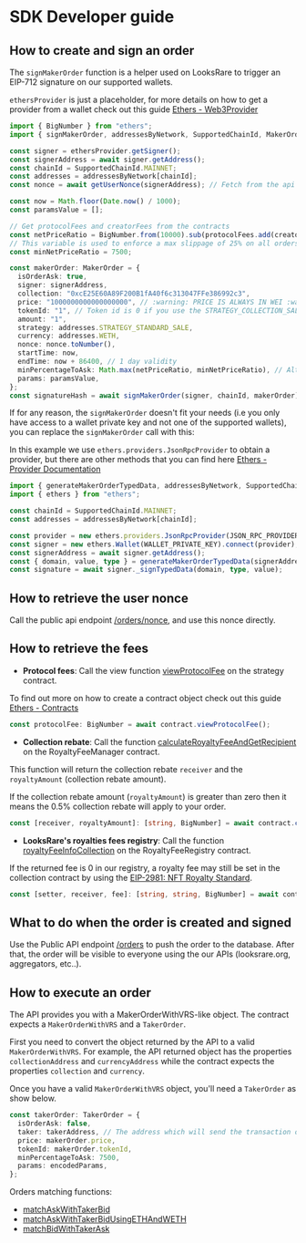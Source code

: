 # SDK Developer guide

## How to create and sign an order

The `signMakerOrder` function is a helper used on LooksRare to trigger an EIP-712 signature on our supported wallets.

`ethersProvider` is just a placeholder, for more details on how to get a provider from a wallet check out this guide [Ethers - Web3Provider](https://docs.ethers.io/v5/getting-started/#getting-started--connecting)

```ts
import { BigNumber } from "ethers";
import { signMakerOrder, addressesByNetwork, SupportedChainId, MakerOrder } from "@looksrare/sdk";

const signer = ethersProvider.getSigner();
const signerAddress = await signer.getAddress();
const chainId = SupportedChainId.MAINNET;
const addresses = addressesByNetwork[chainId];
const nonce = await getUserNonce(signerAddress); // Fetch from the api

const now = Math.floor(Date.now() / 1000);
const paramsValue = [];

// Get protocolFees and creatorFees from the contracts
const netPriceRatio = BigNumber.from(10000).sub(protocolFees.add(creatorFees)).toNumber();
// This variable is used to enforce a max slippage of 25% on all orders, if a collection change the fees to be >25%, the order will become invalid
const minNetPriceRatio = 7500;

const makerOrder: MakerOrder = {
  isOrderAsk: true,
  signer: signerAddress,
  collection: "0xcE25E60A89F200B1fA40f6c313047FFe386992c3",
  price: "1000000000000000000", // :warning: PRICE IS ALWAYS IN WEI :warning:
  tokenId: "1", // Token id is 0 if you use the STRATEGY_COLLECTION_SALE strategy
  amount: "1",
  strategy: addresses.STRATEGY_STANDARD_SALE,
  currency: addresses.WETH,
  nonce: nonce.toNumber(),
  startTime: now,
  endTime: now + 86400, // 1 day validity
  minPercentageToAsk: Math.max(netPriceRatio, minNetPriceRatio), // Alternatively, just set it to 9800
  params: paramsValue,
};
const signatureHash = await signMakerOrder(signer, chainId, makerOrder);
```

If for any reason, the `signMakerOrder` doesn't fit your needs (i.e you only have access to a wallet private key and not one of the supported wallets), you can replace the `signMakerOrder` call with this:

In this example we use `ethers.providers.JsonRpcProvider` to obtain a provider, but there are other methods that you can find here [Ethers - Provider Documentation](https://docs.ethers.io/v5/api/providers/#providers--provider-documentation)

```ts
import { generateMakerOrderTypedData, addressesByNetwork, SupportedChainId } from "@looksrare/sdk";
import { ethers } from "ethers";

const chainId = SupportedChainId.MAINNET;
const addresses = addressesByNetwork[chainId];

const provider = new ethers.providers.JsonRpcProvider(JSON_RPC_PROVIDER_URL);
const signer = new ethers.Wallet(WALLET_PRIVATE_KEY).connect(provider);
const signerAddress = await signer.getAddress();
const { domain, value, type } = generateMakerOrderTypedData(signerAddress, chainId, makerOrder);
const signature = await signer._signTypedData(domain, type, value);
```

## How to retrieve the user nonce

Call the public api endpoint [/orders/nonce](https://looksrare.dev/reference/getordernonce), and use this nonce directly.

## How to retrieve the fees

- **Protocol fees**: Call the view function [viewProtocolFee](https://github.com/LooksRare/looksrare-sdk/blob/master/src/abis/IExecutionStrategy.json#L300) on the strategy contract.

To find out more on how to create a contract object check out this guide [Ethers - Contracts](https://docs.ethers.io/v5/getting-started/#getting-started--contracts)

```ts
const protocolFee: BigNumber = await contract.viewProtocolFee();
```

- **Collection rebate**: Call the function [calculateRoyaltyFeeAndGetRecipient](https://github.com/LooksRare/looksrare-sdk/blob/master/src/abis/RoyaltyFeeManager.json#L57) on the RoyaltyFeeManager contract.

This function will return the collection rebate `receiver` and the `royaltyAmount` (collection rebate amount).

If the collection rebate amount (`royaltyAmount`) is greater than zero then it means the 0.5% collection rebate will apply to your order.

```ts
const [receiver, royaltyAmount]: [string, BigNumber] = await contract.calculateRoyaltyFeeAndGetRecipient(collection, tokenId, price);
```

- **LooksRare's royalties fees registry**: Call the function [royaltyFeeInfoCollection](https://github.com/LooksRare/looksrare-sdk/blob/master/src/abis/RoyaltyFeeRegistry.json#L104) on the RoyaltyFeeRegistry contract.

If the returned fee is 0 in our registry, a royalty fee may still be set in the collection contract by using the [EIP-2981: NFT Royalty Standard](https://eips.ethereum.org/EIPS/eip-2981).

```ts
const [setter, receiver, fee]: [string, string, BigNumber] = await contract.royaltyFeeInfoCollection(collectionAddress);
```

## What to do when the order is created and signed

Use the Public API endpoint [/orders](https://looksrare.dev/reference/createorder) to push the order to the database. After that, the order will be visible to everyone using the our APIs (looksrare.org, aggregators, etc..).

## How to execute an order

The API provides you with a MakerOrderWithVRS-like object. The contract expects a `MakerOrderWithVRS` and a `TakerOrder`.

First you need to convert the object returned by the API to a valid `MakerOrderWithVRS`. For example, the API returned object has the properties `collectionAddress` and `currencyAddress` while the contract expects the properties `collection` and `currency`.

Once you have a valid `MakerOrderWithVRS` object, you'll need a `TakerOrder` as show below.
```ts
const takerOrder: TakerOrder = {
  isOrderAsk: false,
  taker: takerAddress, // The address which will send the transaction on-chain
  price: makerOrder.price,
  tokenId: makerOrder.tokenId,
  minPercentageToAsk: 7500,
  params: encodedParams,
};
```

Orders matching functions: 

- [matchAskWithTakerBid](https://docs.looksrare.org/developers/exchange/LooksRareExchange#matchaskwithtakerbid)
- [matchAskWithTakerBidUsingETHAndWETH](https://docs.looksrare.org/developers/exchange/LooksRareExchange#matchaskwithtakerbidusingethandweth)
- [matchBidWithTakerAsk](https://docs.looksrare.org/developers/exchange/LooksRareExchange#matchbidwithtakerask)
